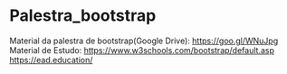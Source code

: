# Palestra_bootstrap
Material da palestra de bootstrap(Google Drive): https://goo.gl/WNuJpg </br>
Material de Estudo:
https://www.w3schools.com/bootstrap/default.asp </br>
https://ead.education/
